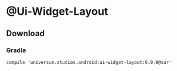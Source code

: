 @Ui-Widget-Layout
===============

## Download ##

### Gradle ###

    compile 'universum.studios.android:ui-widget-layout:0.9.0@aar'
